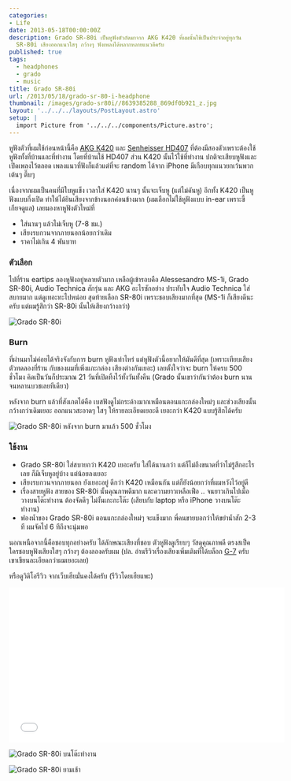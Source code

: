 ```yaml
---
categories:
- Life
date: 2013-05-18T00:00:00Z
description: Grado SR-80i เป็นหูฟังตัวถัดมาจาก AKG K420 ที่ผมนั้นใช้เป็นประจำอยู่ทุกวัน
  SR-80i เสียงออกแนวใสๆ กว้างๆ ฟังเพลงได้หลากหลายแนวดีครับ
published: true
tags:
  - headphones
  - grado
  - music
title: Grado SR-80i
url: /2013/05/18/grado-sr-80-i-headphone
thumbnail: /images/grado-sr80i//8639385288_869df0b921_z.jpg
layout: '../../../layouts/PostLayout.astro'
setup: |
  import Picture from '../../../components/Picture.astro';
---
```


หูฟังตัวที่ผมใช้ก่อนหน้านี้คือ [AKG K420](https://armno.in.th/2010/05/30/review-akg-k420/) และ [Senheisser HD407](https://www.google.co.th/search?q=sennheiser+hd+407&bav=on.2,or.r_qf.&bvm=bv.46751780,d.bmk&biw=1366&bih=682&um=1&ie=UTF-8&hl=th&tbm=isch&source=og&sa=N&tab=wi&ei=5w-XUcWbMoSyrgfCy4HYBg) ที่ต้องมีสองตัวเพราะต้องใช้หูฟังทั้งที่บ้านและที่ทำงาน โดยที่บ้านใช้ HD407 ส่วน K420 นั้นไว้ใช้ที่ทำงาน ปกติจะเสียบหูฟังและเปิดเพลงไว้ตลอด เพลงแนวที่ฟังก็แล้วแต่ที่จะ random ได้จาก iPhone มีเกือบทุกแนวยกเว้นพวกเต้นๆ ตึ๊บๆ

เนื่องจากผมเป็นคนที่มีใบหูแข็ง เวลาใส่ K420 นานๆ นั้นจะเจ็บหู (แต่ไม่คันหู) อีกทั้ง K420 เป็นหูฟังแบบกึ่งเปิด ทำให้ได้ยินเสียงจากข้างนอกค่อนข้างมาก (ผมเลือกไม่ใช้หูฟังแบบ in-ear เพราะขี้เกียจดูแล) เลยมองหาหูฟังตัวใหม่ที่

- ใส่นานๆ แล้วไม่เจ็บหู (7-8 ชม.)
- เสียงรบกวนจากภายนอกน้อยกว่าเดิม
- ราคาไม่เกิน 4 พันบาท

### ตัวเลือก

ไปที่ร้าน eartips ลองหูฟังอยู่หลายตัวมาก เหลือผู้เข้ารอบคือ Alessesandro MS-1i, Grado SR-80i, Audio Technica สักรุ่น และ AKG อะไรซักอย่าง ประทับใจ Audio Technica ใส่สบายมาก แต่ดูเทอะทะไปหน่อย สุดท้ายเลือก SR-80i เพราะชอบเสียงมากที่สุด (MS-1i ก็เสียงดีนะครับ แต่ผมรู้สึกว่า SR-80i นั้นให้เสียงกว้างกว่า)

![Grado SR-80i](/images/grado-sr80i//8577399028_2dce902f09_z.jpg)

### Burn

ที่ผ่านมาไม่ค่อยได้จริงจังกับการ burn หูฟังเท่าไหร่ แต่หูฟังตัวนี้อยากให้มันดีที่สุด (เพราะเทียบเสียงตัวทดลองที่ร้าน กับของผมที่เพิ่งแกะกล่อง เสียงต่างกันเยอะ) เลยตั้งใจว่าจะ burn ให้ครบ 500 ชั่วโมง คิดเป็นวันก็ประมาณ 21 วันที่เปิดทิ้งไว้ทั้งวันทั้งคืน (Grado นั้นเขาว่ากันว่าต้อง burn นานจนหลานบวชเลยทีเดียว)

หลังจาก burn แล้วที่สังเกตได้คือ เบสฟังดูไม่กระด้างมากเหมือนตอนแกะกล่องใหม่ๆ  และช่วงเสียงนั้นกว้างกว่าเดิมเยอะ ออกแนวสะอาดๆ ใสๆ ให้รายละเอียดเยอะดี เยอะกว่า K420 แบบรู้สึกได้ครับ

![Grado SR-80i หลังจาก burn มาแล้ว 500 ชั่วโมง](/images/grado-sr80i//8639385288_869df0b921_z.jpg)

### ใช้งาน

- Grado SR-80i ใส่สบายกว่า K420 เยอะครับ ใส่ได้นานกว่า แต่ก็ไม่ถึงขนาดที่ว่าไม่รู้สึกอะไรเลย ก็มีเจ็บหูอยู่บ้าง แต่น้อยลงเยอะ
- เสียงรบกวนจากภายนอก ยังเยอะอยู่ ดีกว่า K420 เหมือนกัน แต่ก็ยังน้อยกว่าที่ผมหวังไว้อยู่ดี
- เรื่องสายหูฟัง สายของ SR-80i นั้นคุณภาพดีมาก และความยาวเหลือเฟือ .. จนยาวเกินไปเมื่อวางบนโต๊ะทำงาน ต้องจัดดีๆ ไม่งั้นเกะกะโต๊ะ (เสียบกับ laptop หรือ iPhone วางบนโต๊ะทำงาน)
- ฟองน้ำของ Grado SR-80i ตอนแกะกล่องใหม่ๆ จะแข็งมาก พี่คนขายบอกว่าให้ขยำน้ำสัก 2-3 ที ผมจัดไป 6 ทีถึงจะนุ่มพอ

นอกเหนือจากนี้คือชอบทุกอย่างครับ ได้ลักษณะเสียงที่ชอบ ตัวหูฟังดูเรียบๆ วัสดุคุณภาพดี ตรงสเป็ค ใครชอบหูฟังเสียงใสๆ กว้างๆ ต้องลองครับผม (ปล. อ่านรีวิวเรื่องเสียงเพิ่มเติมที่ได้บล็อก [G-7](http://g7-g7.blogspot.com/2008/12/review-grado-sr80.html) ครับ เขาเขียนละเอียดกว่าผมเยอะเลย)

หรือดูวิดิโอรีวิว จากเว็บเฮียมั่นคงได้ครับ (รีวิวโดยเฮียแพะ)

<iframe width="560" height="315" src="//www.youtube.com/embed/OjKuVejVyyg?rel=0" frameborder="0" allowfullscreen></iframe>

![Grado SR-80i บนโต๊ะทำงาน](/images/grado-sr80i//8640279034_833ac5a390_z.jpg)

![Grado SR-80i ยามเช้า](/images/grado-sr80i//8615368581_36634a6b48_o.jpg)
